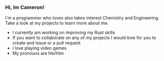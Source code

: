 ### Hi, Im Cameron!
I'm a programmer who loves also takes interest Chemistry and Engineering. Take a look at my projects to learn more about me.
- I currently am working on improving my Rust skills
- If you want to collaborate on any of my projects I would love for you to create and issue or a pull request
- I love playing video games
- My pronouns are He/Him

<!--
**Camerooooon/Camerooooon** is a ✨ _special_ ✨ repository because its `README.md` (this file) appears on your GitHub profile.

Here are some ideas to get you started:

- 🔭 I’m currently working on ...
- 🌱 I’m currently learning ...
- 👯 I’m looking to collaborate on ...
- 🤔 I’m looking for help with ...
- 💬 Ask me about ...
- 📫 How to reach me: ...
- 😄 Pronouns: ...
- ⚡ Fun fact: ...
-->
